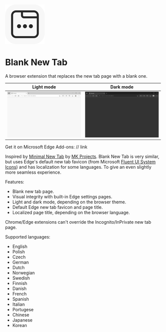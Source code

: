 ![logo](assets/blank-new-tab-logo.png)

# Blank New Tab

A browser extension that replaces the new tab page with a blank one.

| Light mode | Dark mode |
| --- | --- |
| ![screenshot light mode](assets/blank-new-tab-ss-light-en.png) | ![screenshot dark mode](assets/blank-new-tab-ss-dark-en.png) |

Get it on Microsoft Edge Add-ons: // link

Inspired by [Minimal New Tab](https://microsoftedge.microsoft.com/addons/detail/minimal-new-tab/khdnagehanbomfdogegmpddmcalmdnbg) by [MK Projects](https://microsoftedge.microsoft.com/addons/search?developer=MK%20Projects). Blank New Tab is very similar, but uses Edge's default new tab favicon (from Microsoft [Fluent UI System Icons](https://github.com/microsoft/fluentui-system-icons)) and has localization for some languages. To give an even slightly more seamless experience.

Features:

* Blank new tab page.
* Visual integrity with built-in Edge settings pages.
* Light and dark mode, depending on the browser theme.
* Default Edge new tab favicon and page title.
* Localized page title, depending on the browser language.

Chrome/Edge extensions can't override the Incognito/InPrivate new tab page.

Supported languages:

* English
* Polish
* Czech
* German
* Dutch
* Norwegian
* Swedish
* Finnish
* Danish
* French
* Spanish
* Italian
* Portugese
* Chinese
* Japanese
* Korean